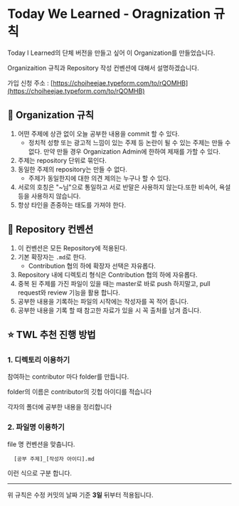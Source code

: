 # Today We Learned - Oragnization 규칙

Today I Learned의 단체 버전을 만들고 싶어 이 Organization를 만들었습니다.

Organizaition 규칙과 Repository 작성 컨벤션에 대해서 설명하겠습니다.

가입 신청 주소 : [https://choiheejae.typeform.com/to/rQOMHB](https://choiheejae.typeform.com/to/rQOMHB)

## 🤝 Organization 규칙

1. 어떤 주제에 상관 없이 오늘 공부한 내용을 commit 할 수 있다.
   - 정치적 성향 또는 광고적 느낌이 있는 주제 등 논란이 될 수 있는 주제는 만들 수 없다. 만약 만들 경우 Organization Admin에 한하여 제재를 가할 수 있다.
2. 주제는 repository 단위로 묶인다.
3. 동일한 주제의 repository는 만들 수 없다.
   - 주제가 동일한지에 대한 의견 제의는 누구나 할 수 있다.
4. 서로의 호칭은 "~님"으로 통일하고 서로 반말은 사용하지 않는다.또한 비속어, 욕설 등을 사용하지 않습니다.
5. 항상 타인을 존중하는 태도를 가져야 한다.
 

## 📝 Repository 컨벤션

1. 이 컨벤션은 모든 Repository에 적용된다.
2. 기본 확장자는 `.md`로 한다.
   - Contribution 협의 하에 확장자 선택은 자유롭다.
3. Repository 내에 디렉토리 형식은 Contribution 협의 하에 자유롭다.
4. 중복 된 주제를 가진 파일이 있을 때는 master로 바로 push 하지말고, pull request와 review 기능을 활용 합니다.
5. 공부한 내용을 기록하는 파일의 시작에는 작성자를 꼭 적어 줍니다.
6. 공부한 내용을 기록 할 때 참고한 자료가 있을 시 꼭 출처를 남겨 줍니다.

## ⭐️ TWL 추천 진행 방법

### 1. 디렉토리 이용하기

참여하는 contributor 마다 folder를 만듭니다.

folder의 이름은 contributor의 깃헙 아이디를 적습니다

각자의 폴더에 공부한 내용을 정리합니다

### 2. 파일명 이용하기

file 명 컨벤션을 맞춥니다.

```plain text
  [공부 주제]_[작성자 아이디].md
```

이런 식으로 구분 합니다.


---
위 규칙은 수정 커밋의 날짜 기준 **3일** 뒤부터 적용됩니다.
